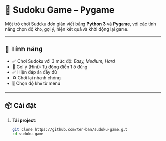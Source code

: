 # 🧩 Sudoku Game – Pygame

Một trò chơi Sudoku đơn giản viết bằng **Python 3** và **Pygame**, với các tính năng chọn độ khó, gợi ý, hiện kết quả và khởi động lại game.

---

## 🚀 Tính năng

- ✅ Chơi Sudoku với 3 mức độ: *Easy, Medium, Hard*
- 🧠 Gợi ý (Hint): Tự động điền 1 ô đúng
- ✅ Hiện đáp án đầy đủ
- ♻️ Chơi lại nhanh chóng
- 🎚 Chọn độ khó từ menu

---

## 📦 Cài đặt

1. **Tải project**:
   ```bash
   git clone https://github.com/ten-ban/sudoku-game.git
   cd sudoku-game
